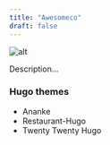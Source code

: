 ```yaml
---
title: "Awesomeco"
draft: false
---
```




![alt](//via.placeholder.com/640x150)


Description...

### Hugo themes


* Ananke
* Restaurant-Hugo
* Twenty Twenty Hugo